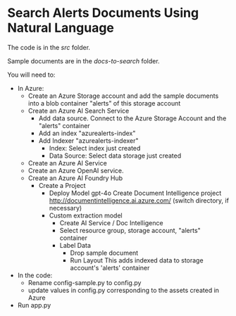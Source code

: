 # Search Alerts Documents Using Natural Language

The code is in the _src_ folder.

Sample documents are in the _docs-to-search_ folder.

You will need to:

- In Azure:
    - Create an Azure Storage account and add the sample documents into a blob container "alerts" of this storage account
    - Create an Azure AI Search Service 
        - Add data source. Connect to the Azure Storage Account and the "alerts" container
        - Add an index "azurealerts-index"
        - Add Indexer "azurealerts-indexer"
            - Index: Select index just created
            - Data Source: Select data storage just created
    - Create an Azure AI Service
    - Create an Azure OpenAI service. 
    - Create an Azure AI Foundry Hub
        - Create a Project
            - Deploy Model gpt-4o
    Create Document Intelligence project
        http://documentintelligence.ai.azure.com/ (switch directory, if necessary)
            - Custom extraction model
                - Create AI Service / Doc Intelligence
                - Select resource group, storage account, "alerts" container
                - Label Data
                    - Drop sample document
                    - Run Layout
        This adds indexed data to storage account's 'alerts' container
- In the code:
    - Rename config-sample.py to config.py
    - update values in config.py corresponding to the assets created in Azure
- Run app.py
